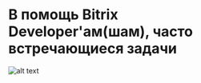 # В помощь Bitrix Developer'ам(шам), часто встречающиеся задачи

![alt text](https://www.meme-arsenal.com/memes/3d9eb4f5afd7ae84d6cbe60409e12465.jpg)
